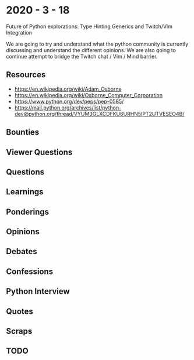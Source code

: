 # 2020 - 3 - 18

Future of Python explorations: Type Hinting Generics and Twitch/Vim Integration

We are going to try and understand what the python
community is currently discussing and understand
the different opinions. We are also going to
continue attempt to bridge the Twitch chat / Vim / Mind barrier.

## Resources

- <https://en.wikipedia.org/wiki/Adam_Osborne>
- <https://en.wikipedia.org/wiki/Osborne_Computer_Corporation>
- <https://www.python.org/dev/peps/pep-0585/>
- <https://mail.python.org/archives/list/python-dev@python.org/thread/VYUM3GLXCDFKU6URHN5IPT2UTVESEO4B/>

## Bounties

## Viewer Questions

## Questions

## Learnings

## Ponderings

## Opinions

## Debates

## Confessions

## Python Interview

## Quotes

## Scraps

## TODO
